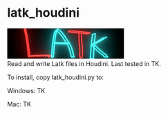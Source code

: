 # latk_houdini
<img src="./example/logo.png"><br>
Read and write Latk files in Houdini. Last tested in TK.

To install, copy latk_houdini.py to:

Windows:
TK

Mac:
TK


